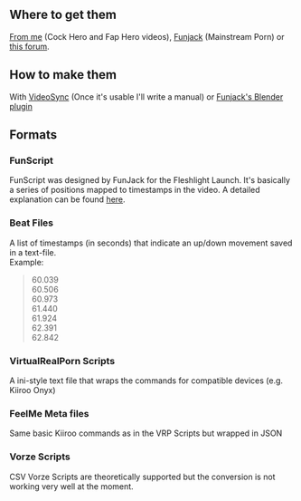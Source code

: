 ## Where to get them

[From me](https://github.com/FredTungsten/ScriptPlayer/tree/master/Scripts) (Cock Hero and Fap Hero videos), [Funjack](https://github.com/funjack/funscripts) (Mainstream Porn) or [this forum](http://realtouchscripts.com/viewforum.php?f=53).

## How to make them

With [VideoSync](https://github.com/FredTungsten/ScriptPlayer/tree/master/ScriptPlayer/ScriptPlayer.VideoSync) (Once it's usable I'll write a manual) or [Funjack's Blender plugin](https://github.com/funjack/launchcontrol/releases)

## Formats

### FunScript

FunScript was designed by FunJack for the Fleshlight Launch. It's basically a series of positions mapped to timestamps in the video. A detailed explanation can be found [here](https://godoc.org/github.com/funjack/launchcontrol/protocol/funscript).

### Beat Files

A list of timestamps (in seconds) that indicate an up/down movement saved in a text-file.  
Example: 

> 60.039  
> 60.506  
> 60.973  
> 61.440  
> 61.924  
> 62.391  
> 62.842  

### VirtualRealPorn Scripts

A ini-style text file that wraps the commands for compatible devices (e.g. Kiiroo Onyx)

### FeelMe Meta files

Same basic Kiiroo commands as in the VRP Scripts but wrapped in JSON

### Vorze Scripts

CSV Vorze Scripts are theoretically supported but the conversion is not working very well at the moment.